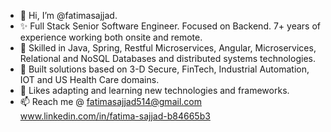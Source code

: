 
- 👋 Hi, I’m @fatimasajjad.
- ✨ Full Stack Senior Software Engineer. Focused on Backend. 7+ years of experience working both onsite and remote.
- 🌱 Skilled in Java, Spring, Restful Microservices, Angular, Microservices, Relational and NoSQL Databases and distributed systems technologies.
- 💎 Built solutions based on 3-D Secure, FinTech, Industrial Automation, IOT and US Health Care domains.
- 💞️ Likes adapting and learning new technologies and frameworks.
- 📫 Reach me @
      fatimasajjad514@gmail.com  
      www.linkedin.com/in/fatima-sajjad-b84665b3

